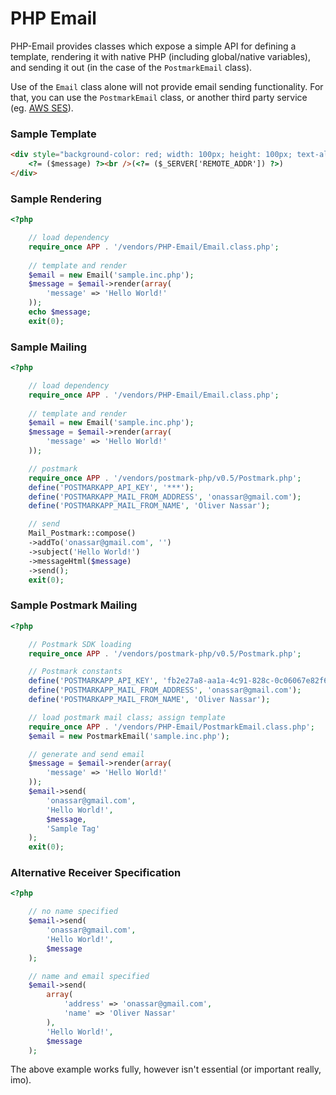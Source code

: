 PHP Email
===

PHP-Email provides classes which expose a simple API for defining a template,
rendering it with native PHP (including global/native variables), and sending it
out (in the case of the `PostmarkEmail` class).

Use of the `Email` class alone will not provide email sending functionality. For
that, you can use the `PostmarkEmail` class, or another third party service
(eg. [AWS SES](http://aws.amazon.com/ses/)).

### Sample Template

``` html
<div style="background-color: red; width: 100px; height: 100px; text-align: center; line-height: 50px;">
    <?= ($message) ?><br />(<?= ($_SERVER['REMOTE_ADDR']) ?>)
</div>

```

### Sample Rendering

``` php
<?php

    // load dependency
    require_once APP . '/vendors/PHP-Email/Email.class.php';
    
    // template and render
    $email = new Email('sample.inc.php');
    $message = $email->render(array(
        'message' => 'Hello World!'
    ));
    echo $message;
    exit(0);

```

### Sample Mailing

``` php
<?php

    // load dependency
    require_once APP . '/vendors/PHP-Email/Email.class.php';
    
    // template and render
    $email = new Email('sample.inc.php');
    $message = $email->render(array(
        'message' => 'Hello World!'
    ));

    // postmark
    require_once APP . '/vendors/postmark-php/v0.5/Postmark.php';
    define('POSTMARKAPP_API_KEY', '***');
    define('POSTMARKAPP_MAIL_FROM_ADDRESS', 'onassar@gmail.com');
    define('POSTMARKAPP_MAIL_FROM_NAME', 'Oliver Nassar');

    // send
    Mail_Postmark::compose()
    ->addTo('onassar@gmail.com', '')
    ->subject('Hello World!')
    ->messageHtml($message)
    ->send();
    exit(0);

```

### Sample Postmark Mailing

``` php
<?php

    // Postmark SDK loading
    require_once APP . '/vendors/postmark-php/v0.5/Postmark.php';

    // Postmark constants
    define('POSTMARKAPP_API_KEY', 'fb2e27a8-aa1a-4c91-828c-0c06067e82f6');
    define('POSTMARKAPP_MAIL_FROM_ADDRESS', 'onassar@gmail.com');
    define('POSTMARKAPP_MAIL_FROM_NAME', 'Oliver Nassar');

    // load postmark mail class; assign template
    require_once APP . '/vendors/PHP-Email/PostmarkEmail.class.php';
    $email = new PostmarkEmail('sample.inc.php');

    // generate and send email
    $message = $email->render(array(
        'message' => 'Hello World!'
    ));
    $email->send(
        'onassar@gmail.com',
        'Hello World!',
        $message,
        'Sample Tag'
    );
    exit(0);

```

### Alternative Receiver Specification

``` php
<?php

    // no name specified
    $email->send(
        'onassar@gmail.com',
        'Hello World!',
        $message
    );

    // name and email specified
    $email->send(
        array(
            'address' => 'onassar@gmail.com',
            'name' => 'Oliver Nassar'
        ),
        'Hello World!',
        $message
    );

```

The above example works fully, however isn&#039;t essential (or important
really, imo).
